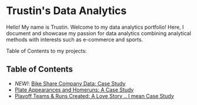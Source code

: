 # Trustin's Data Analytics

Hello! My name is Trustin. Welcome to my data analytics portfolio! Here, I document and showcase my passion for data analytics combining analytical methods with interests such as e-commerce and sports.

Table of Contents to my projects:

## Table of Contents
- *NEW!*: [Bike Share Company Data: Case Study](https://github.com/trustinvo/casestudy/blob/main/Bike%20Share%20Company%20Data%20Analysis%3A%20Case%20Study.md)
- [Plate Appearances and Homeruns: A Case Study](https://github.com/trustinvo/baseball/blob/main/Plate%20Appearances%20Per%20HR%20Case%20Study.md)
- [Playoff Teams & Runs Created: A Love Story .. I mean Case Study](https://github.com/trustinvo/baseball/blob/main/Playoff%20Teams%20%26%20Runs%20Created%20Case%20Study.md)
<!---
trustinvo/trustinvo is a ✨ special ✨ repository because its `README.md` (this file) appears on your GitHub profile.
You can click the Preview link to take a look at your changes.
--->
